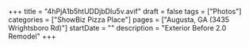 +++
title = "4hPjA1b5htUDDjbDIu5v.avif"
draft = false
tags = ["Photos"]
categories = ["ShowBiz Pizza Place"]
pages = ["Augusta, GA (3435 Wrightsboro Rd)"]
startDate = ""
description = "Exterior Before 2.0 Remodel"
+++
